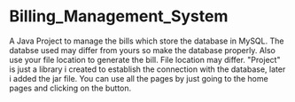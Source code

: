 # Billing_Management_System
A Java Project to manage the bills which store the database in MySQL. The databse used may differ from yours so make the database properly.
Also use your file location to generate the bill. File location may differ.
"Project" is just a library i created to establish the connection with the database, later i added the jar file.
You can use all the pages by just going to the home pages and clicking on the button.

